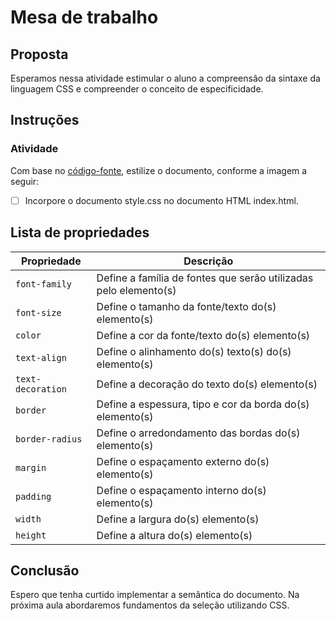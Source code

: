 # Mesa de trabalho

## Proposta 

Esperamos nessa atividade estimular o aluno a compreensão da sintaxe da linguagem CSS e compreender o conceito de especificidade.

## Instruções

### Atividade

Com base no [código-fonte](./atividade/), estilize o documento, conforme a imagem a seguir:

- [ ] Incorpore o documento style.css no documento HTML index.html.

## Lista de propriedades

| Propriedade      | Descrição                                                             |
|------------------|-----------------------------------------------------------------------|
|`font-family`     | Define a família de fontes que serão utilizadas pelo elemento(s)      |
|`font-size`       | Define o tamanho da fonte/texto do(s) elemento(s)                     |
|`color`           | Define a cor da fonte/texto do(s) elemento(s)                         |
|`text-align`      | Define o alinhamento do(s) texto(s) do(s) elemento(s)                 |
|`text-decoration` | Define a decoração do texto do(s) elemento(s)                         |
|`border`          | Define a espessura, tipo e cor da borda do(s) elemento(s)             |
|`border-radius`   | Define o arredondamento das bordas do(s) elemento(s)                  |
|`margin`          | Define o espaçamento externo do(s) elemento(s)                        |
|`padding`         | Define o espaçamento interno do(s) elemento(s)                        |
|`width`           | Define a largura do(s) elemento(s)                                    |
|`height`          | Define a altura do(s) elemento(s)                                     |

## Conclusão

Espero que tenha curtido implementar a semântica do documento. Na próxima aula abordaremos fundamentos da seleção utilizando CSS.
